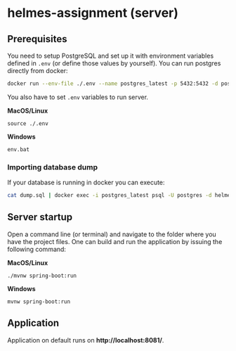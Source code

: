 # helmes-assignment (server)

## Prerequisites

You need to setup PostgreSQL and set up it with environment variables defined in ```.env```
(or define those values by yourself). You can run postgres directly from docker:

```bash
docker run --env-file ./.env --name postgres_latest -p 5432:5432 -d postgres
```

You also have to set ```.env``` variables to run server.

**MacOS/Linux**

```
source ./.env
```

**Windows**

```
env.bat
```

### Importing database dump

If your database is running in docker you can execute:

```bash
cat dump.sql | docker exec -i postgres_latest psql -U postgres -d helmes-assignment
```

## Server startup

Open a command line (or terminal) and navigate to the folder where you have the project files. One can build and run the
application by issuing the following command:

**MacOS/Linux**

```
./mvnw spring-boot:run
```

**Windows**

```
mvnw spring-boot:run
```

## Application

Application on default runs on **http://localhost:8081/**.
